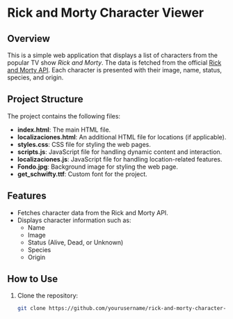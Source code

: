 # Rick and Morty Character Viewer

## Overview

This is a simple web application that displays a list of characters from the popular TV show *Rick and Morty*. The data is fetched from the official [Rick and Morty API](https://rickandmortyapi.com). Each character is presented with their image, name, status, species, and origin.

## Project Structure

The project contains the following files:

- **index.html**: The main HTML file.
- **localizaciones.html**: An additional HTML file for locations (if applicable).
- **styles.css**: CSS file for styling the web pages.
- **scripts.js**: JavaScript file for handling dynamic content and interaction.
- **localizaciones.js**: JavaScript file for handling location-related features.
- **Fondo.jpg**: Background image for styling the web page.
- **get_schwifty.ttf**: Custom font for the project.

## Features

- Fetches character data from the Rick and Morty API.
- Displays character information such as:
  - Name
  - Image
  - Status (Alive, Dead, or Unknown)
  - Species
  - Origin

## How to Use

1. Clone the repository:
   ```bash
   git clone https://github.com/yourusername/rick-and-morty-character-viewer.git
